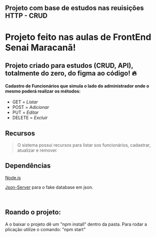 ## Projeto com base de estudos nas reuisições HTTP - CRUD 
# Projeto feito nas aulas de FrontEnd Senai Maracanã!
## Projeto criado para estudos (CRUD, API), totalmente do zero, do figma ao código! 🔥


#### Cadastro de Funcionários que simula o lado do administrador onde o mesmo poderá realizar os métodos:

-   GET = <i>Listar</i>
-   POST = <i>Adicionar</i>
-   PUT = <i>Editar</i>
-   DELETE = <i>Excluir</i>

## Recursos

> O sistema possui recursos para listar sos funcionários, cadastrar, atualizar e remover.

## Dependências

[Node.js](https://nodejs.org/en/)

[Json-Server](https://github.com/typicode/json-server) para o fake database em json.

<br>

## Roando o projeto:
A o baixar o projeto dê um "npm install" dentro da pasta.
Para rodar a plicação utilize o comando:
"npm start"

